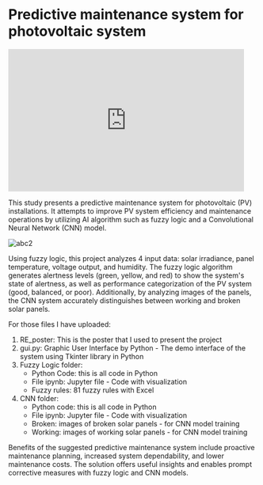 # Predictive maintenance system for photovoltaic system

<iframe src="https://onedrive.live.com/embed?resid=8d775148de787d87%211424&authkey=!AJFlhwnj7LJytiU&em=2" width="476" height="288" frameborder="0" scrolling="no"></iframe>

This study presents a predictive maintenance system for photovoltaic (PV) installations. It attempts to improve PV system efficiency and maintenance operations by utilizing AI algorithm such as fuzzy logic and a Convolutional Neural Network (CNN) model.

![abc2](https://github.com/Phatd299/Renewable-Energy/assets/110618138/ae68760c-0e69-4a32-afc2-3842fdb75a4c)

Using fuzzy logic, this project analyzes 4 input data: solar irradiance, panel temperature, voltage output, and humidity. The fuzzy logic algorithm generates alertness levels (green, yellow, and red) to show the system's state of alertness, as well as performance categorization of the PV system (good, balanced, or poor). Additionally, by analyzing images of the panels, the CNN system accurately distinguishes between working and broken solar panels.

For those files I have uploaded:
1. RE_poster: This is the poster that I used to present the project
2. gui.py: Graphic User Interface by Python - The demo interface of the system using Tkinter library in Python
3. Fuzzy Logic folder:
     - Python Code: this is all code in Python
     - File ipynb: Jupyter file - Code with visualization
     - Fuzzy rules: 81 fuzzy rules with Excel
4. CNN folder:
     - Python code: this is all code in Python
     - File ipynb: Jupyter file - Code with visualization
     - Broken: images of broken solar panels - for CNN model training 
     - Working: images of working solar panels - for CNN model training

Benefits of the suggested predictive maintenance system include proactive maintenance planning, increased system dependability, and lower maintenance costs. The solution offers useful insights and enables prompt corrective measures with fuzzy logic and CNN models.


